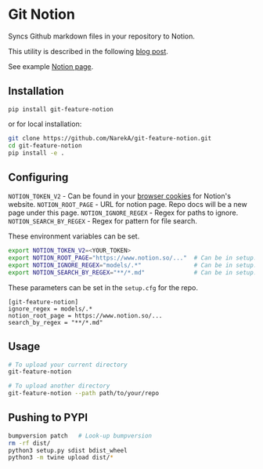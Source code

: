 Git Notion
==========

Syncs Github markdown files in your repository to Notion.

This utility is described in the following [blog post](https://www.swiftlane.com/blog/syncing-docs-from-code-repositories-to-notion/).

See example [Notion page](https://www.notion.so/git_feature_notion-195c08d3d14140eb9a35ac00f9a0f078).

## Installation
```
pip install git-feature-notion
```

or for local installation:

```bash
git clone https://github.com/NarekA/git-feature-notion.git
cd git-feature-notion
pip install -e .
```

## Configuring

`NOTION_TOKEN_V2` - Can be found in your [browser cookies](https://www.redgregory.com/notion/2020/6/15/9zuzav95gwzwewdu1dspweqbv481s5) for Notion's website.
`NOTION_ROOT_PAGE` - URL for notion page. Repo docs will be a new page under this page.
`NOTION_IGNORE_REGEX` - Regex for paths to ignore.
`NOTION_SEARCH_BY_REGEX` - Regex for pattern for file search.

These environment variables can be set.
```bash
export NOTION_TOKEN_V2=<YOUR_TOKEN>
export NOTION_ROOT_PAGE="https://www.notion.so/..."  # Can be in setup.cfg as well
export NOTION_IGNORE_REGEX="models/.*"               # Can be in setup.cfg as well
export NOTION_SEARCH_BY_REGEX="**/*.md"              # Can be in setup.cfg as well
```

These parameters can be set in the `setup.cfg` for the repo.
```
[git-feature-notion]
ignore_regex = models/.*
notion_root_page = https://www.notion.so/...
search_by_regex = "**/*.md"
```

## Usage

```bash
# To upload your current directory
git-feature-notion

# To upload another directory
git-feature-notion --path path/to/your/repo
```


## Pushing to PYPI

```bash
bumpversion patch   # Look-up bumpversion
rm -rf dist/
python3 setup.py sdist bdist_wheel
python3 -m twine upload dist/*
```
